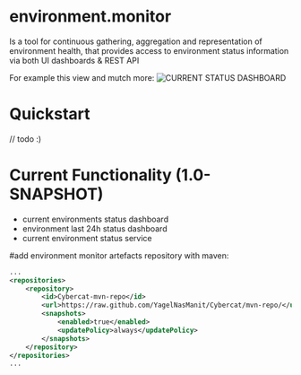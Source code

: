 # environment.monitor

Is a tool for continuous gathering, aggregation and representation of environment health, that provides access to environment status information via both UI dashboards & REST API

For example this view and mutch more:
![CURRENT STATUS DASHBOARD](https://raw.githubusercontent.com/wiki/YagelNasManit/environment.monitor/images/current_env_status_dashboard.png)


# Quickstart
// todo :)

# Current Functionality (1.0-SNAPSHOT)
- current environments status dashboard
- environment last 24h status dashboard
- current environment status service



#add environment monitor artefacts repository with maven:
```xml
...
<repositories>
    <repository>
        <id>Cybercat-mvn-repo</id>
        <url>https://raw.github.com/YagelNasManit/Cybercat/mvn-repo/</url>
        <snapshots>
            <enabled>true</enabled>
            <updatePolicy>always</updatePolicy>
        </snapshots>
    </repository>
</repositories>
...
```
